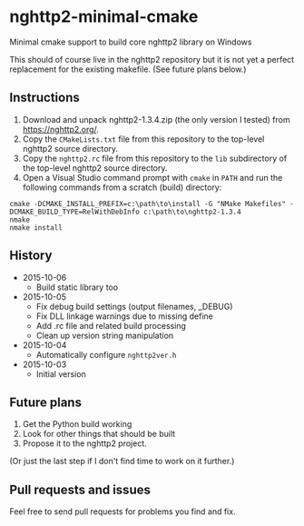# nghttp2-minimal-cmake
Minimal cmake support to build core nghttp2 library on Windows

This should of course live in the nghttp2 repository but it is not yet a perfect replacement for the existing makefile.  (See future plans below.)

Instructions
------------

1. Download and unpack nghttp2-1.3.4.zip (the only version I tested) from https://nghttp2.org/.
2. Copy the `CMakeLists.txt` file from this repository to the top-level nghttp2 source directory.
3. Copy the `nghttp2.rc` file from this repository to the `lib` subdirectory of the top-level nghttp2 source directory.
4. Open a Visual Studio command prompt with `cmake` in `PATH` and run the following commands from a scratch (build) directory:
```
cmake -DCMAKE_INSTALL_PREFIX=c:\path\to\install -G "NMake Makefiles" -DCMAKE_BUILD_TYPE=RelWithDebInfo c:\path\to\nghttp2-1.3.4
nmake
nmake install
```

History
-------

* 2015-10-06
  * Build static library too
* 2015-10-05
  * Fix debug build settings (output filenames, _DEBUG)
  * Fix DLL linkage warnings due to missing define
  * Add .rc file and related build processing
  * Clean up version string manipulation
* 2015-10-04
  * Automatically configure `nghttp2ver.h`
* 2015-10-03
  * Initial version

Future plans
------------

1. Get the Python build working
2. Look for other things that should be built
3. Propose it to the nghttp2 project.
 
(Or just the last step if I don't find time to work on it further.)

Pull requests and issues
------------------------
Feel free to send pull requests for problems you find and fix.
